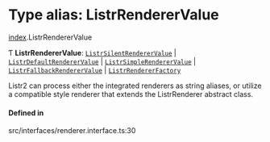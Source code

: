 # Type alias: ListrRendererValue

[index](../modules/index.md).ListrRendererValue

Ƭ **ListrRendererValue**: [`ListrSilentRendererValue`](index.ListrSilentRendererValue.md) \| [`ListrDefaultRendererValue`](index.ListrDefaultRendererValue.md) \| [`ListrSimpleRendererValue`](index.ListrSimpleRendererValue.md) \| [`ListrFallbackRendererValue`](index.ListrFallbackRendererValue.md) \| [`ListrRendererFactory`](index.ListrRendererFactory.md)

Listr2 can process either the integrated renderers as string aliases,
or utilize a compatible style renderer that extends the ListrRenderer abstract class.

#### Defined in

src/interfaces/renderer.interface.ts:30
